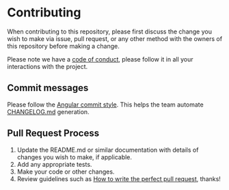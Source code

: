 # Contributing

When contributing to this repository, please first discuss the change you wish
to make via issue, pull request, or any other method with the owners of this
repository before making a change.

Please note we have a [code of conduct][code-of-conduct],
please follow it in all your interactions with the project.

## Commit messages

Please follow the [Angular commit style][angular-commit-style].
This helps the team automate [CHANGELOG.md][changelog] generation.

## Pull Request Process

1. Update the README.md or similar documentation with details of changes you
   wish to make, if applicable. 
2. Add any appropriate tests.
3. Make your code or other changes.
4. Review guidelines such as
   [How to write the perfect pull request][github-perfect-pr], thanks!


[angular-commit-style]: https://github.com/angular/angular.js/blob/master/DEVELOPERS.md#commits
[changelog]: CHANGELOG.md
[code-of-conduct]: CODE_OF_CONDUCT.md
[github-perfect-pr]: https://blog.github.com/2015-01-21-how-to-write-the-perfect-pull-request/
[mdb-core-values]: https://www.mongodb.com/company/
